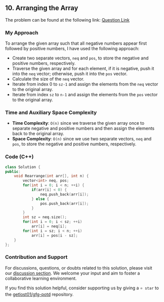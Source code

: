 ## 10. Arranging the Array

The problem can be found at the following link: [Question Link](https://practice.geeksforgeeks.org/problems/arranging-the-array1131/1)

### My Approach

To arrange the given array such that all negative numbers appear first followed by positive numbers, I have used the following approach:

- Create two separate vectors, `neq` and `pos`, to store the negative and positive numbers, respectively.
- Traverse the given array and for each element, if it is negative, push it into the `neq` vector; otherwise, push it into the `pos` vector.
- Calculate the size of the `neq` vector.
- Iterate from index 0 to `sz-1` and assign the elements from the `neq` vector to the original array.
- Iterate from index `sz` to `n-1` and assign the elements from the `pos` vector to the original array.

### Time and Auxiliary Space Complexity

- **Time Complexity**: `O(n)` since we traverse the given array once to separate negative and positive numbers and then assign the elements back to the original array.
- **Space Complexity**: `O(n)` since we use two separate vectors, `neq` and `pos`, to store the negative and positive numbers, respectively.

### Code (C++)

```cpp
class Solution {
public:
    void Rearrange(int arr[], int n) {
        vector<int> neq, pos;
        for(int i = 0; i < n; ++i) {
            if(arr[i] < 0) {
                neq.push_back(arr[i]);
            } else {
                pos.push_back(arr[i]);
            }
        }
        int sz = neq.size();
        for(int i = 0; i < sz; ++i)
            arr[i] = neq[i];
        for(int i = sz; i < n; ++i)
            arr[i] = pos[i - sz];
    }
};
```

### Contribution and Support

For discussions, questions, or doubts related to this solution, please visit our [discussion section](https://github.com/getlost01/gfg-potd/discussions). We welcome your input and aim to foster a collaborative learning environment.

If you find this solution helpful, consider supporting us by giving a `⭐ star` to the [getlost01/gfg-potd](https://github.com/getlost01/gfg-potd) repository.
